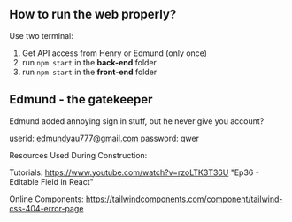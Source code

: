 ## How to run the web properly?
Use two terminal:

1. Get API access from Henry or Edmund (only once)
2. run `npm start` in the **back-end** folder
3. run `npm start` in the **front-end** folder

## Edmund - the gatekeeper
Edmund added annoying sign in stuff, but he never give you account?

userid: edmundyau777@gmail.com
password: qwer

Resources Used During Construction:

Tutorials:
https://www.youtube.com/watch?v=rzoLTK3T36U "Ep36 - Editable Field in React"

Online Components:
https://tailwindcomponents.com/component/tailwind-css-404-error-page 
